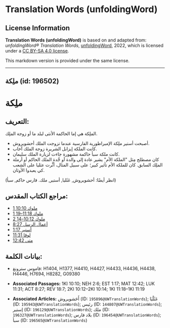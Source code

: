 # Translation Words (unfoldingWord)

## License Information

**Translation Words (unfoldingWord)** is based on and adapted from: _unfoldingWord® Translation Words_, [unfoldingWord](https://unfoldingword.org/utw), 2022, which is licensed under a [CC BY-SA 4.0 license](https://creativecommons.org/licenses/by-sa/4.0/legalcode.en).

This markdown version is provided under the same license.



--------------------------------

## ملِكة (id: 196502)

ملِكة
=====

التعريف:
--------

الملِكة هي إما الحاكمة الأنثى لبلد ما أو زوجة الملِك.

* أصبحت أستير ملِكة الإمبراطورية الفارسية عندما تزوجت الملك أحشويروش.
* كانت الملكة إيزابل الشريرة زوجة الملك آخاب.
* كانت ملكة سبأ حاكمة مشهورة جاءت لزيارة الملك سليمان.
* كان مصطلح مِثل "الملكة الأم" يشير عادة إلى والدة أو جَّدة الملك الحاكم أو أرملة الملِك السابق. كان للملكة الأم تأثير كبير؛ على سبيل المثال، أثَّرت عثليا على الشعب كي يعبدوا الأوثان.

(انظر أيضًا: أحشويروش, عَثَليا, أستير, ملك. فارس حاكم, سبأ)

مراجع الكتاب المقدس:
--------------------

* [1 ملوك 10:10](https://ref.ly/1Kgs10:10)
* [1 ملوك 11:18–19](https://ref.ly/1Kgs11:18-1Kgs11:19)
* [2 ملوك 10:12–14](https://ref.ly/2Kgs10:12-2Kgs10:14)
* [أعمال الرسل 8:27](https://ref.ly/Acts8:27)
* [أستير 1:17](https://ref.ly/Esth1:17)
* [لوقا 11:31](https://ref.ly/Luke11:31)
* [متى 12:42](https://ref.ly/Matt12:42)

بيانات الكلمة:
--------------

* قاموس سترونغ: H1404, H1377, H4410, H4427, H4433, H4436, H4438, H4446, H7694, H8282, G09380

* **Associated Passages:** 1KI 10:10; NEH 2:6; EST 1:17; MAT 12:42; LUK 11:31; ACT 8:27; REV 18:7; 2KI 10:12–2KI 10:14; 1KI 11:18–1KI 11:19
* **Associated Articles:** أَحَشويروش (ID: `195896@UWTranslationWords`); عَثَلْيَا (ID: `195943@UWTranslationWords`); رئيس (ID: `144807@UWTranslationWords`); إستير (ID: `196129@UWTranslationWords`); ملك (ID: `196327@UWTranslationWords`); بلاد فارس (ID: `196454@UWTranslationWords`); سبأ (ID: `196565@UWTranslationWords`)

